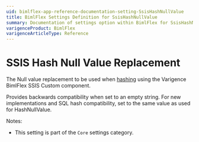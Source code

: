 ```yaml
---
uid: bimlflex-app-reference-documentation-setting-SsisHashNullValue
title: BimlFlex Settings Definition for SsisHashNullValue
summary: Documentation of settings option within BimlFlex for SsisHashNullValue
varigenceProduct: BimlFlex
varigenceArticleType: Reference
---
```


# SSIS Hash Null Value Replacement

The Null value replacement to be used when [hashing](xref:bimlflex-concepts-hashing) using the Varigence BimlFlex SSIS Custom component.

Provides backwards compatibility when set to an empty string. For new implementations and SQL hash compatibility, set to the same value as used for HashNullValue.

Notes:
* This setting is part of the `Core` settings category.
